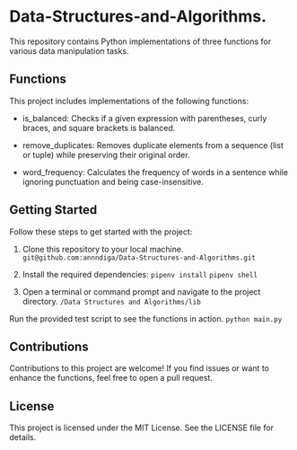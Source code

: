 # Data-Structures-and-Algorithms.

This repository contains Python implementations of three functions for various data manipulation tasks.


## Functions
This project includes implementations of the following functions:

- is_balanced: Checks if a given expression with parentheses, curly braces, and square brackets is balanced.

- remove_duplicates: Removes duplicate elements from a sequence (list or tuple) while preserving their original order.

- word_frequency: Calculates the frequency of words in a sentence while ignoring punctuation and being case-insensitive.

## Getting Started
Follow these steps to get started with the project:

1. Clone this repository to your local machine.
         `git@github.com:annndiga/Data-Structures-and-Algorithms.git `

2. Install the required dependencies:
            `pipenv install`
            `pipenv shell`


3. Open a terminal or command prompt and navigate to the project directory.
            `/Data Structures and Algorithms/lib`

Run the provided test script to see the functions in action.
            `python main.py`

## Contributions
Contributions to this project are welcome! If you find issues or want to enhance the functions, feel free to open a pull request.

## License
This project is licensed under the MIT License. See the LICENSE file for details.

